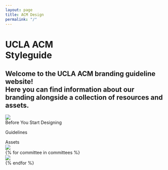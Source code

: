 ```yaml
---
layout: page
title: ACM Design
permalink: "/"
---
```


<div class="landing-container">
    <div class="landing-text">
        <h1>
            UCLA ACM<br>
            Styleguide
        </h1>
        <h2>
            Welcome to the UCLA ACM branding guideline website!<br>
            Here you can find information about our branding alongside a collection of resources and assets.
        </h2>
    </div><img src="{{ site.baseurl }}/assets/partials/landing-page-graphic.svg">
    <div class="landing-subheading">
        Before You Start Designing
    </div>
    <div class="landing-page-links">
        <a href="{{ site.baseurl }}/guidelines" style="text-decoration: none"><p id="guidelines">Guidelines</p></a>
    </div>
    <div class="landing-subheading">
        Assets
    </div>
<div class="landing-page-links">
    <a href="{{ site.baseurl }}/assets/downloads/acm-assets.zip"><img id="acm" src="{{ site.baseurl }}/assets/logos/acm-logo-wordmark.png"></a>
</div>
{% for committee in committees %}
<div class="landing-page-links">
    <a href="{{ site.baseurl }}/assets/downloads/{{ committee.filename }}-assets.zip"><img src="{{ site.baseurl }}/assets/logos/{{ committee.filename }}-logo-wordmark-dark-gradient.png"></a>
</div>
{% endfor %}
</div>